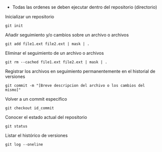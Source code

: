 - Todas las ordenes se deben ejecutar dentro del repositorio (directorio)

Inicializar un repositorio

```
git init
```

Añadir seguimiento y/o cambios sobre un  archivo o archivos

```
git add file1.ext file2.ext | mask | .
```

Eliminar el seguimiento de un archivo o archivos

```
git rm --cached file1.ext file2.ext | mask | .
```

Registrar los archivos en seguimiento permanentemente en el historial de versiones

```
git commit -m "[Breve descripcion del archivo o los cambios del mismo]"
```

Volver a un commit especifico

```
git checkout id_commit
```


Conocer el estado actual del repositorio

```
git status
```

Listar el histórico de versiones

```
git log --oneline
```
